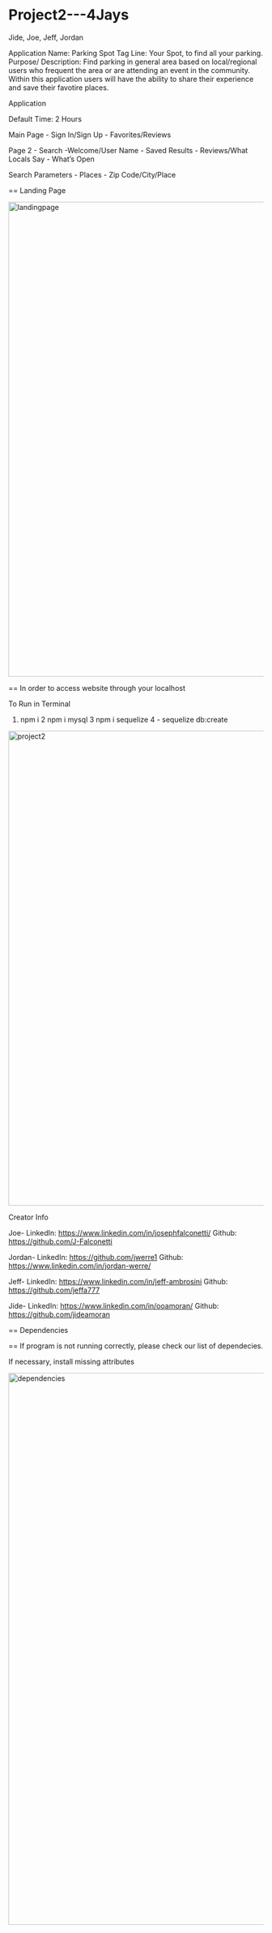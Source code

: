 # Project2---4Jays

Jide, Joe, Jeff, Jordan

Application Name: Parking Spot
Tag Line: Your Spot, to find all your parking.
Purpose/ Description: Find parking in general area based on local/regional users who frequent the area or are attending an event in the community. Within this application users will have the ability to share their experience and save their favotire places.


Application

Default Time: 2 Hours

Main Page 
	- Sign In/Sign Up
	- Favorites/Reviews

Page 2 
	- Search
	-Welcome/User Name
	- Saved Results
	- Reviews/What Locals Say
	- What’s Open

Search Parameters
	- Places - Zip Code/City/Place


== Landing Page

<img width="937" alt="landingpage" src="https://user-images.githubusercontent.com/37279232/56252861-ee842580-6087-11e9-8f1d-8d80045a1e1b.png">


== In order to access website through your localhost

To Run in Terminal

1. npm i
2 npm i mysql
3 npm i sequelize
	4 - sequelize db:create 
  
<img width="937" alt="project2" src="https://user-images.githubusercontent.com/37279232/56252875-065ba980-6088-11e9-8a49-1c24394c9034.png">

Creator Info

Joe-
LinkedIn: https://www.linkedin.com/in/josephfalconetti/
Github: https://github.com/J-Falconetti

Jordan-
LinkedIn: https://github.com/jwerre1
Github: https://www.linkedin.com/in/jordan-werre/

Jeff-
LinkedIn: https://www.linkedin.com/in/jeff-ambrosini
Github: https://github.com/jeffa777

Jide-
LinkedIn: https://www.linkedin.com/in/ooamoran/
Github: https://github.com/jideamoran



== Dependencies


== If program is not running correctly, please check our list of dependecies.


If necessary, install missing attributes

<img width="1089" alt="dependencies" src="https://user-images.githubusercontent.com/37279232/56253481-8551e180-608a-11e9-8d4a-d0193c16c91c.png">


